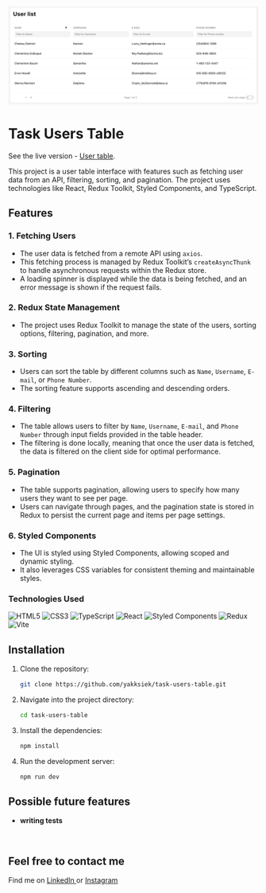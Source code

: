![application presentation](src/assets/main-view.png)

# Task Users Table

See the live version - <a href="https://yakksiek.github.io/task-userstable" target="_blank">User table</a>.

This project is a user table interface with features such as fetching user data from an API, filtering, sorting, and pagination. The project uses technologies like React, Redux Toolkit, Styled Components, and TypeScript.

## Features

### 1. Fetching Users

-   The user data is fetched from a remote API using `axios`.
-   This fetching process is managed by Redux Toolkit’s `createAsyncThunk` to handle asynchronous requests within the Redux store.
-   A loading spinner is displayed while the data is being fetched, and an error message is shown if the request fails.

### 2. Redux State Management

-   The project uses Redux Toolkit to manage the state of the users, sorting options, filtering, pagination, and more.

### 3. Sorting

-   Users can sort the table by different columns such as `Name`, `Username`, `E-mail`, or `Phone Number`.
-   The sorting feature supports ascending and descending orders.

### 4. Filtering

-   The table allows users to filter by `Name`, `Username`, `E-mail`, and `Phone Number` through input fields provided in the table header.
-   The filtering is done locally, meaning that once the user data is fetched, the data is filtered on the client side for optimal performance.

### 5. Pagination

-   The table supports pagination, allowing users to specify how many users they want to see per page.
-   Users can navigate through pages, and the pagination state is stored in Redux to persist the current page and items per page settings.

### 6. Styled Components

-   The UI is styled using Styled Components, allowing scoped and dynamic styling.
-   It also leverages CSS variables for consistent theming and maintainable styles.

### Technologies Used

![HTML5](https://img.shields.io/badge/html5-%23E34F26.svg?style=for-the-badge&logo=html5&logoColor=white)
![CSS3](https://img.shields.io/badge/css3-%231572B6.svg?style=for-the-badge&logo=css3&logoColor=white)
![TypeScript](https://img.shields.io/badge/typescript-%23007ACC.svg?style=for-the-badge&logo=typescript&logoColor=white)
![React](https://img.shields.io/badge/react-%2320232a.svg?style=for-the-badge&logo=react&logoColor=%2361DAFB)
![Styled Components](https://img.shields.io/badge/styled--components-DB7093?style=for-the-badge&logo=styled-components&logoColor=white)
![Redux](https://img.shields.io/badge/redux-%23593d88.svg?style=for-the-badge&logo=redux&logoColor=white)
![Vite](https://img.shields.io/badge/vite-%23646CFF.svg?style=for-the-badge&logo=vite&logoColor=white)

## Installation

1. Clone the repository:

    ```bash
    git clone https://github.com/yakksiek/task-users-table.git
    ```

2. Navigate into the project directory:

    ```bash
    cd task-users-table
    ```

3. Install the dependencies:

    ```bash
    npm install
    ```

4. Run the development server:

    ```bash
    npm run dev
    ```

## Possible future features

-   **writing tests**

&nbsp;

## Feel free to contact me

Find me on [LinkedIn ](https://www.linkedin.com/in/marcin-kulbicki-426817a4/) or [Instagram](https://www.instagram.com/yakksiek/)

&nbsp;
